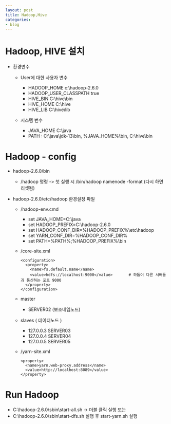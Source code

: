 ```yaml
---
layout: post
title: Hadoop,Hive
categories:
- blog
---
```



# Hadoop, HIVE 설치

* 환경변수
  * User에 대한 사용자 변수
    * HADOOP_HOME c:\hadoop-2.6.0
    * HADOOP_USER_CLASSPATH true
    * HIVE_BIN C:\hive\bin
    * HIVE_HOME C:\hive
    * HIVE_LIB C:\hive\lib

  * 시스템 변수
    * JAVA_HOME C:\java
    * PATH : C:\java\jdk-13\bin, %JAVA_HOME%\bin, C:\hive\bin





# Hadoop - config

* hadoop-2.6.0/bin
  * /hadoop 명령  -> 첫 실행 시 /bin/hadoop namenode -format  (다시 하면 리셋됨)
 
* hadoop-2.6.0/etc/hadoop 환경설정 파일
  * /hadoop-env.cmd
    * set JAVA_HOME=C:\java
    * set HADOOP_PREFIX=C:\hadoop-2.6.0
    * set HADOOP_CONF_DIR=%HADOOP_PREFIX%\etc\hadoop
    * set YARN_CONF_DIR=%HADOOP_CONF_DIR%
    * set PATH=%PATH%;%HADOOP_PREFIX%\bin

  * /core-site.xml
  
        <configuration>
          <property>
            <name>fs.default.name</name>
            <value>hdfs://localhost:9000</value>       # 하둡이 다른 서버들과 통신하는 포트 9000
          </property>
        </configuration>


  * master
    * SERVER02   (보조네임노드)
    
  * slaves       ( 데이터노드 )
    * 127.0.0.3 SERVER03
    * 127.0.0.4 SERVER04
    * 127.0.0.5 SERVER05

  * /yarn-site.xml
    
        <property>
          <name>yarn.web-proxy.address</name>
          <value>http://localhost:8089</value>
        </property>
 
 
 # Run Hadoop 
 
 * C:\hadoop-2.6.0\sbin\start-all.sh  -> 더블 클릭 실행  또는
 * C:\hadoop-2.6.0\sbin\start-dfs.sh 실행 후 start-yarn.sh 실행
 
 
 
